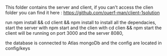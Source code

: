 This folder contains the server and client,
if you can't access the clien folder you can find it here : https://github.com/ouerf-man/client-1solution

run npm install && cd client && npm install
to install all the dependacies,
start the server with npm start and the clien with cd clien && npm start
the client will be running on port 3000 and the server 8080,

the database is connected to Atlas mongoDb and the config are located in config/keys